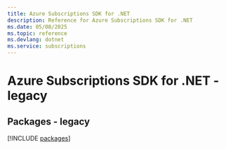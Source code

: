 ```yaml
---
title: Azure Subscriptions SDK for .NET
description: Reference for Azure Subscriptions SDK for .NET
ms.date: 05/08/2025
ms.topic: reference
ms.devlang: dotnet
ms.service: subscriptions
---
```

# Azure Subscriptions SDK for .NET - legacy
## Packages - legacy
[!INCLUDE [packages](subscriptions-index.md)]